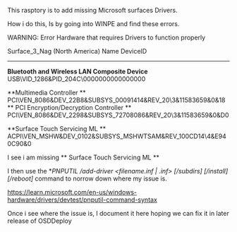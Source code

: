 This rasptory is to add missing Microsoft surfaces Drivers. 

How i do this, Is by going into WINPE and find these errors. 

WARNING: Error Hardware that requires Drivers to function properly

Surface_3_Nag (North America)
Name                                        DeviceID
----                                        --------
**Bluetooth and Wireless LAN Composite Device** USB\VID_1286&PID_204C\0000000000000000

**Multimedia Controller **                      PCI\VEN_8086&DEV_22B8&SUBSYS_00091414&REV_20\3&11583659&0&18
**
PCI Encryption/Decryption Controller **       PCI\VEN_8086&DEV_2298&SUBSYS_72708086&REV_20\3&11583659&0&D0

**Surface Touch Servicing ML **                 ACPI\VEN_MSHW&DEV_0102&SUBSYS_MSHWTSAM&REV_100CD14\4&E940C90&0

I see i am missing ** Surface Touch Servicing ML  ** 

I then use the  **PNPUTIL /add-driver <filename.inf | *.inf> [/subdirs] [/install] [/reboot]** command to norrow down where my issue is. 

https://learn.microsoft.com/en-us/windows-hardware/drivers/devtest/pnputil-command-syntax

Once i see where the issue is, I document it here hoping we can fix it in later release of OSDDeploy

